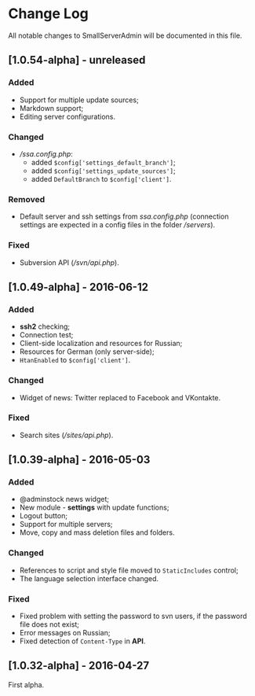 # Change Log

All notable changes to SmallServerAdmin will be documented in this file.

## [1.0.54-alpha] - unreleased
### Added
- Support for multiple update sources;
- Markdown support;
- Editing server configurations.

### Changed
- */ssa.config.php*:
  - added `$config['settings_default_branch']`;
  - added `$config['settings_update_sources']`;
  - added `DefaultBranch` to `$config['client']`.

### Removed
- Default server and ssh settings from *ssa.config.php* 
  (connection settings are expected in a config files in the folder */servers*).

### Fixed
- Subversion API (*/svn/api.php*).

## [1.0.49-alpha] - 2016-06-12
### Added
- **ssh2** checking;
- Connection test;
- Client-side localization and resources for Russian;
- Resources for German (only server-side);
- `HtanEnabled` to `$config['client']`.

### Changed
- Widget of news: Twitter replaced to Facebook and VKontakte.

### Fixed
- Search sites (*/sites/api.php*).

## [1.0.39-alpha] - 2016-05-03
### Added
- @adminstock news widget;
- New module - **settings** with update functions;
- Logout button;
- Support for multiple servers;
- Move, copy and mass deletion files and folders.

### Changed
- References to script and style file moved to `StaticIncludes` control;
- The language selection interface changed.

### Fixed
- Fixed problem with setting the password to svn users, 
  if the password file does not exist;
- Error messages on Russian;
- Fixed detection of `Content-Type` in **API**.

## [1.0.32-alpha] - 2016-04-27
First alpha.